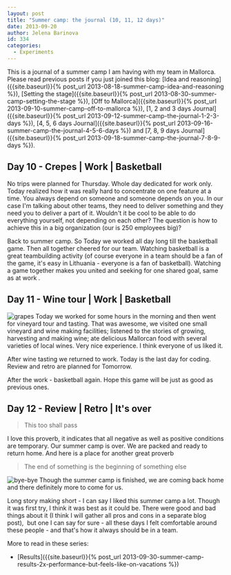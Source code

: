 ```yaml
---
layout: post
title: "Summer camp: the journal (10, 11, 12 days)"
date: 2013-09-20
author: Jelena Barinova
id: 334
categories:
  - Experiments
---
```


This is a journal of a summer camp I am having with my team in Mallorca.  Please read previous posts if you just joined this blog: [Idea and reasoning]({{site.baseurl}}{% post_url 2013-08-18-summer-camp-idea-and-reasoning %}), [Setting the stage]({{site.baseurl}}{% post_url 2013-08-30-summer-camp-setting-the-stage %}), [Off to Mallorca]({{site.baseurl}}{% post_url 2013-09-10-summer-camp-off-to-mallorca %}), [1, 2 and 3 days Journal]({{site.baseurl}}{% post_url 2013-09-12-summer-camp-the-journal-1-2-3-days %}), [4, 5, 6 days Journal]({{site.baseurl}}{% post_url 2013-09-16-summer-camp-the-journal-4-5-6-days %}) and [7, 8, 9 days Journal]({{site.baseurl}}{% post_url 2013-09-18-summer-camp-the-journal-7-8-9-days %}).

## Day 10 - Crepes | Work | Basketball

No trips were planned for Thursday. Whole day dedicated for work only. Today realized how it was really hard to concentrate on one feature at a time. You always depend on someone and someone depends on you. In our case I'm talking about other teams, they need to deliver something and they need you to deliver a part of it. Wouldn't it be cool to be able to do everything yourself, not depending on each other? The question is how to achieve this in a big organization (our is 250 employees big)?

Back to summer camp. So Today we worked all day long till the basketball game. Then all together cheered for our team. Watching basketball is a great teambuilding activity (of course everyone in a team should be a fan of the game, it's easy in Lithuania - everyone is a fan of basketball). Watching a game together makes you united and seeking for one shared goal, same as at work .

## Day 11 - Wine tour | Work | Basketball

<img src="{{ site.baseurl }}/img/post_img/grapes.jpg" alt="grapes" class="left" />
Today we worked for some hours in the morning and then went for vineyard tour and tasting. That was awesome, we visited one small vineyard and wine making facilities; listened to the stories of growing, harvesting and making wine; ate delicious Mallorcan food with several varieties of local wines. Very nice experience. I think everyone of us liked it.

After wine tasting we returned to work. Today is the last day for coding. Review and retro are planned for Tomorrow.

After the work - basketball again. Hope this game will be just as good as previous ones.

## Day 12 - Review | Retro | It's over

> This too shall pass

I love this proverb, it indicates that all negative as well as positive conditions are temporary. Our summer camp is over. We are packed and ready to return home. And here is a place for another great proverb

> The end of something is the beginning of something else

<img src="{{ site.baseurl }}/img/post_img/bye-bye-mallorca.jpg" alt="bye-bye" class="right" />
Though the summer camp is finished, we are coming back home and there definitely more to come for us.

Long story making short - I can say I liked this summer camp a lot. Though it was first try, I think it was best as it could be. There were good and bad things about it (I think I will gather all pros and cons in a separate blog post),  but one I can say for sure - all these days I felt comfortable around these people - and that's how it always should be in a team.

More to read in these series:

*   [Results]({{site.baseurl}}{% post_url 2013-09-30-summer-camp-results-2x-performance-but-feels-like-on-vacations %})